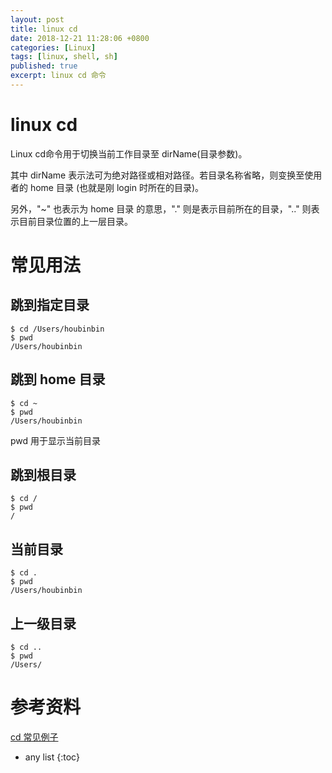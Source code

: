 ```yaml
---
layout: post
title: linux cd
date: 2018-12-21 11:28:06 +0800
categories: [Linux]
tags: [linux, shell, sh]
published: true
excerpt: linux cd 命令
---
```


# linux cd

Linux cd命令用于切换当前工作目录至 dirName(目录参数)。

其中 dirName 表示法可为绝对路径或相对路径。若目录名称省略，则变换至使用者的 home 目录 (也就是刚 login 时所在的目录)。

另外，"~" 也表示为 home 目录 的意思，"." 则是表示目前所在的目录，".." 则表示目前目录位置的上一层目录。

# 常见用法

## 跳到指定目录

```
$ cd /Users/houbinbin
$ pwd
/Users/houbinbin
```

## 跳到 home 目录

```
$ cd ~
$ pwd
/Users/houbinbin
```

pwd 用于显示当前目录

## 跳到根目录

```
$ cd /
$ pwd
/
```

## 当前目录

```
$ cd .
$ pwd
/Users/houbinbin
```

## 上一级目录

```
$ cd ..
$ pwd
/Users/
```







# 参考资料

[cd 常见例子](https://linux.cn/article-3881-1.html)

* any list
{:toc}